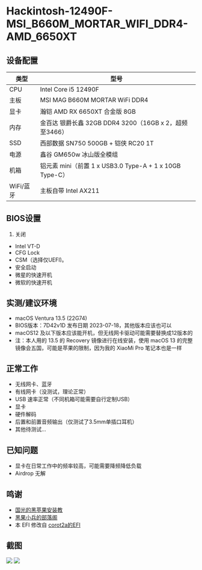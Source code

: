 # Hackintosh-12490F-MSI_B660M_MORTAR_WIFI_DDR4-AMD_6650XT

## 设备配置

| 类型        | 型号                              |
|-----------|------------------------------------|
| CPU       | Intel Core i5 12490F |
| 主板        | MSI MAG B660M MORTAR WiFi DDR4 |
| 显卡        | 瀚铠 AMD RX 6650XT 合金版 8GB |
| 内存        | 金百达 银爵长鑫 32GB DDR4 3200（16GB x 2，超频至3466） |
| SSD        | 西部数据 SN750 500GB + 铠侠 RC20 1T|
| 电源        | 鑫谷 GM650w 冰山版全模组 |
| 机箱        | 铝元素 mini（前置 1 x USB3.0 Type-A + 1 x 10GB Type-C） |
| WiFi/蓝牙 | 主板自带 Intel AX211 |

## BIOS设置
1. 关闭
  - Intel VT-D
  - CFG Lock
  - CSM（选择仅UEFI)。
  - 安全启动
  - 微星的快速开机
  - 微软的快速开机

## 实测/建议环境
- macOS Ventura 13.5 (22G74)
- BIOS版本：7D42v1D 发布日期 2023-07-18，其他版本应该也可以
- macOS12 及以下版本应该能开机，但无线网卡驱动可能需要替换成12版本的
- 注：本人用的 13.5 的 Recovery 镜像进行在线安装，使用 macOS 13 的完整镜像会五国，可能是苹果的限制，因为我的 XiaoMi Pro 笔记本也是一样

## 正常工作
- 无线网卡、蓝牙
- 有线网卡（没测试，理论正常）
- USB 速率正常（不同机箱可能需要自行定制USB）
- 显卡
- 硬件解码
- 后置和前置音频输出（仅测试了3.5mm单插口耳机）
- 其他待测试...

## 已知问题
- 显卡在日常工作中的频率较高，可能需要降频降低负载
- Airdrop 无解

## 鸣谢
- [国光的黑苹果安装教](https://apple.sqlsec.com)
- [黑果小兵的部落阁](https://blog.daliansky.net)
- 本 EFI 修改自 [corot2a的EFI](https://github.com/corot2a/Hackintosh-12700KF-B660M-MORTAR-6650XT)

## 截图
![](https://yleen.cc/usr/uploads/2023/09/2679737210.webp)
![](https://yleen.cc/usr/uploads/2023/10/1648982921.webp)
